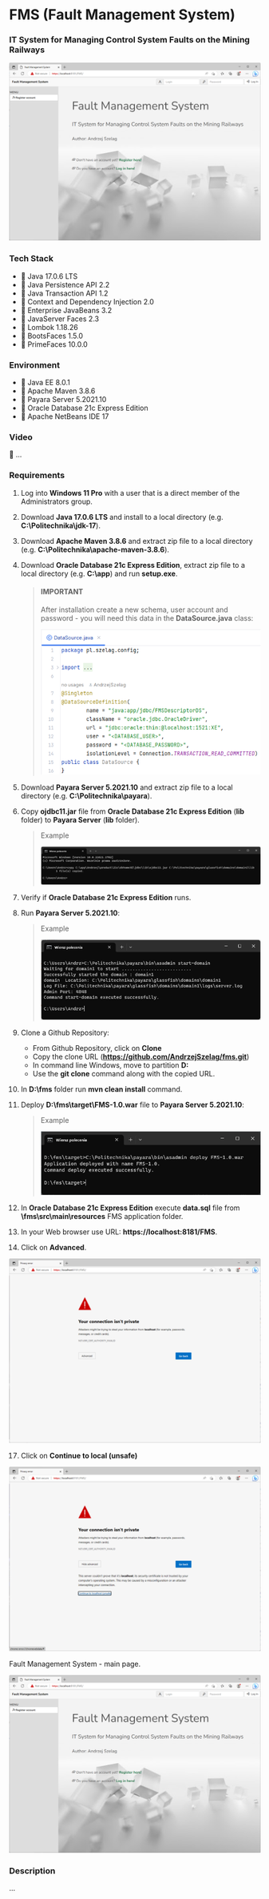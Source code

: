 # FMS (Fault Management System)
### IT System for Managing Control System Faults on the Mining Railways

![url3.java](url3.png)

### Tech Stack
* 🔶 Java 17.0.6 LTS
* 🔶 Java Persistence API 2.2
* 🔶 Java Transaction API 1.2
* 🔶 Context and Dependency Injection 2.0
* 🔶 Enterprise JavaBeans 3.2
* 🔶 JavaServer Faces 2.3
* 🔶 Lombok 1.18.26
* 🔶 BootsFaces 1.5.0
* 🔶 PrimeFaces 10.0.0


### Environment
* 🔶 Java EE 8.0.1
* 🔶 Apache Maven 3.8.6
* 🔶 Payara Server 5.2021.10
* 🔶 Oracle Database 21c Express Edition
* 🔶 Apache NetBeans IDE 17


### Video

🚀 ... 


### Requirements

1. Log into __Windows 11 Pro__ with a user that is a direct member of the Administrators group.
2. Download __Java 17.0.6 LTS__ and install to a local directory (e.g. __C:\Politechnika\jdk-17__).
3. Download __Apache Maven 3.8.6__ and extract zip file to a local directory (e.g. __C:\Politechnika\apache-maven-3.8.6__).
4. Download __Oracle Database 21c Express Edition__, extract zip file to a local directory (e.g. __C:\app__) and run __setup.exe__. 

    > #### IMPORTANT
    > 
    > After installation create a new schema, user account and password - you will need this data in the __DataSource.java__ class:
    > 
    > ![DataSource.png](DataSource.png)

6. Download __Payara Server 5.2021.10__ and extract zip file to a local directory  (e.g. __C:\Politechnika\payara__).
7. Copy __ojdbc11.jar__ file from __Oracle Database 21c Express Edition__ (__lib__ folder) to __Payara Server__ (__lib__ folder).

    > Example
    > 
    > ![cmd1.png](cmd1.png)

7. Verify if __Oracle Database 21c Express Edition__ runs.
8. Run __Payara Server 5.2021.10__:

    > Example
    > 
    > ![cmd4.png](cmd4.png)

10. Clone a Github Repository:
    * From Github Repository, click on __Clone__
    * Copy the clone URL (__https://github.com/AndrzejSzelag/fms.git__)
    * In command line Windows, move to partition __D:__ 
    * Use the __git clone__ command along with the copied URL.
    
11. In __D:\fms__ folder run __mvn clean install__ command.
12. Deploy __D:\fms\target\FMS-1.0.war__ file to __Payara Server 5.2021.10__:

    > Example
    > 
    > ![cmd3.png](cmd3.png)

14. In __Oracle Database 21c Express Edition__ execute __data.sql__ file from __\fms\src\main\resources__ FMS application folder.
15. In your Web browser use URL: __https://localhost:8181/FMS__.
16. Click on __Advanced__.

![url1.java](url1.png)

17. Click on __Continue to local (unsafe)__

![url2.java](url2.png)


Fault Management System - main page.

![url3.java](url3.png)

### Description

...
